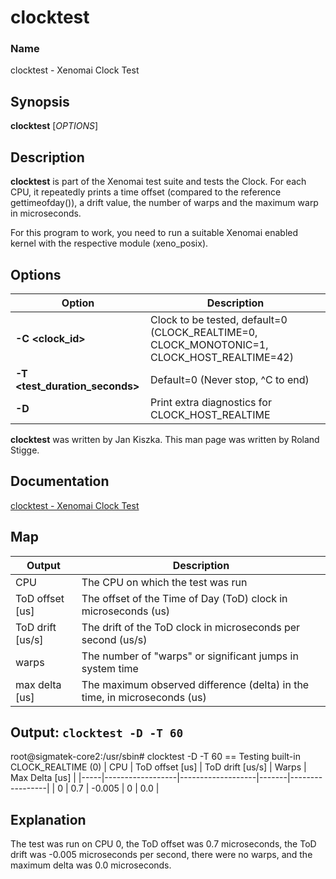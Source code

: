 # clocktest

### Name

clocktest - Xenomai Clock Test

## Synopsis

**clocktest** \[_OPTIONS_\]

## Description

**clocktest** is part of the Xenomai test suite and tests the Clock. For each CPU, it repeatedly prints a time offset (compared to the reference gettimeofday()), a drift value, the number of warps and the maximum warp in microseconds.

For this program to work, you need to run a suitable Xenomai enabled kernel with the respective module (xeno\_posix).

## Options
| Option                       | Description                                                             |
|------------------------------|-------------------------------------------------------------------------|
| **\-C <clock_id>**              | Clock to be tested, default=0 (CLOCK_REALTIME=0, CLOCK_MONOTONIC=1, CLOCK_HOST_REALTIME=42) |
| **\-T <test_duration_seconds>** | Default=0 (Never stop, ^C to end)                                      |
| **\-D**                         | Print extra diagnostics for CLOCK_HOST_REALTIME                         |

**clocktest** was written by Jan Kiszka. This man page was written by Roland Stigge.

## Documentation
<a href="https://manpages.debian.org/unstable/xenomai-system-tools/clocktest.1.en.html" target="_blank">clocktest - Xenomai Clock Test</a>  

## Map
| Output | Description |
| --- | --- |
| CPU | The CPU on which the test was run |
| ToD offset [us] | The offset of the Time of Day (ToD) clock in microseconds (us) |
| ToD drift [us/s] | The drift of the ToD clock in microseconds per second (us/s) |
| warps | The number of "warps" or significant jumps in system time |
| max delta [us] | The maximum observed difference (delta) in the time, in microseconds (us) |

## Output: `clocktest -D -T 60`  
root@sigmatek-core2:/usr/sbin# clocktest -D -T 60
== Testing built-in CLOCK_REALTIME (0)
| CPU | ToD offset [us] | ToD drift [us/s] | Warps | Max Delta [us] |
|-----|------------------|-------------------|-------|-----------------|
|   0 |              0.7 |            -0.005 |     0 |             0.0 |

## Explanation
The test was run on CPU 0, the ToD offset was 0.7 microseconds, the ToD drift was -0.005 microseconds per second, there were no warps, and the maximum delta was 0.0 microseconds.